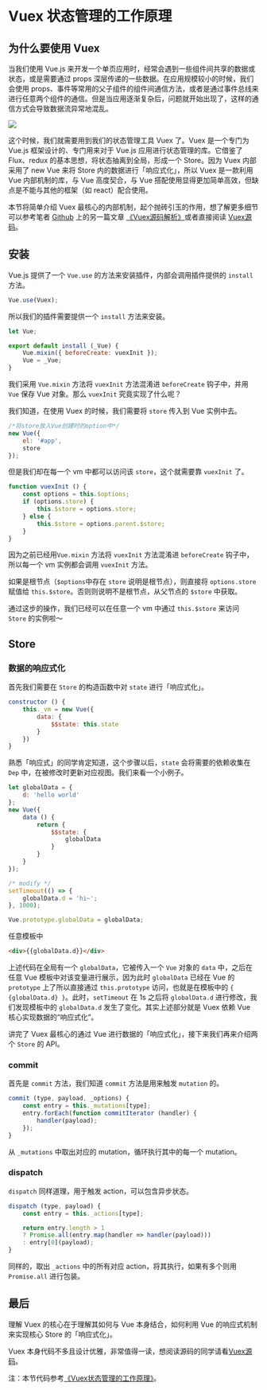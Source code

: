 # Vuex 状态管理的工作原理

## 为什么要使用 Vuex

当我们使用 Vue.js 来开发一个单页应用时，经常会遇到一些组件间共享的数据或状态，或是需要通过 props 深层传递的一些数据。在应用规模较小的时候，我们会使用 props、事件等常用的父子组件的组件间通信方法，或者是通过事件总线来进行任意两个组件的通信。但是当应用逐渐复杂后，问题就开始出现了，这样的通信方式会导致数据流异常地混乱。

![](https://user-gold-cdn.xitu.io/2018/2/9/1617a011064cc43e?w=632&h=361&f=png&s=24741)

这个时候，我们就需要用到我们的状态管理工具 Vuex 了。Vuex 是一个专门为 Vue.js 框架设计的、专门用来对于 Vue.js 应用进行状态管理的库。它借鉴了 Flux、redux 的基本思想，将状态抽离到全局，形成一个 Store。因为 Vuex 内部采用了 new Vue 来将 Store 内的数据进行「响应式化」，所以 Vuex 是一款利用 Vue 内部机制的库，与 Vue 高度契合，与 Vue 搭配使用显得更加简单高效，但缺点是不能与其他的框架（如 react）配合使用。

本节将简单介绍 Vuex 最核心的内部机制，起个抛砖引玉的作用，想了解更多细节可以参考笔者 [Github](https://github.com/answershuto)  上的另一篇文章 [《Vuex源码解析》](https://github.com/answershuto/learnVue/blob/master/docs/Vuex%E6%BA%90%E7%A0%81%E8%A7%A3%E6%9E%90.MarkDown)或者直接阅读 [Vuex源码](https://github.com/vuejs/vuex)。

## 安装

Vue.js 提供了一个 `Vue.use` 的方法来安装插件，内部会调用插件提供的 `install` 方法。

```javascript
Vue.use(Vuex);
```

所以我们的插件需要提供一个 `install` 方法来安装。

```javascript
let Vue;

export default install (_Vue) {
    Vue.mixin({ beforeCreate: vuexInit });
    Vue = _Vue;
}
```

我们采用 `Vue.mixin` 方法将 `vuexInit` 方法混淆进 `beforeCreate` 钩子中，并用 `Vue` 保存 Vue 对象。那么 `vuexInit` 究竟实现了什么呢？

我们知道，在使用 Vuex 的时候，我们需要将 `store` 传入到 Vue 实例中去。

```javascript
/*将store放入Vue创建时的option中*/
new Vue({
    el: '#app',
    store
});
```

但是我们却在每一个 vm 中都可以访问该 `store`，这个就需要靠 `vuexInit` 了。

```javascript
function vuexInit () {
    const options = this.$options;
    if (options.store) {
        this.$store = options.store;
    } else {
        this.$store = options.parent.$store;
    }
}
```

因为之前已经用`Vue.mixin` 方法将 `vuexInit` 方法混淆进 `beforeCreate` 钩子中，所以每一个 vm 实例都会调用 `vuexInit` 方法。

如果是根节点（`$options`中存在 `store` 说明是根节点），则直接将 `options.store` 赋值给 `this.$store`。否则则说明不是根节点，从父节点的 `$store` 中获取。

通过这步的操作，我们已经可以在任意一个 vm 中通过 `this.$store` 来访问 `Store` 的实例啦～

## Store

### 数据的响应式化

首先我们需要在 `Store` 的构造函数中对 `state` 进行「响应式化」。

```javascript
constructor () {
    this._vm = new Vue({
        data: {
            $$state: this.state
        }
    })
}
```

熟悉「响应式」的同学肯定知道，这个步骤以后，`state` 会将需要的依赖收集在 `Dep` 中，在被修改时更新对应视图。我们来看一个小例子。

```javascript
let globalData = {
    d: 'hello world'
};
new Vue({
    data () {
        return {
            $$state: {
                globalData
            }
        }
    }
});

/* modify */
setTimeout(() => {
    globalData.d = 'hi~';
}, 1000);

Vue.prototype.globalData = globalData;
```

任意模板中

```md
<div>{{globalData.d}}</div>
```

上述代码在全局有一个 `globalData`，它被传入一个 `Vue` 对象的 `data` 中，之后在任意 Vue 模板中对该变量进行展示，因为此时 `globalData` 已经在 Vue 的 `prototype` 上了所以直接通过 `this.prototype` 访问，也就是在模板中的 `{ {globalData.d} }`。此时，`setTimeout` 在 1s 之后将 `globalData.d` 进行修改，我们发现模板中的 `globalData.d` 发生了变化。其实上述部分就是 Vuex 依赖 Vue 核心实现数据的“响应式化”。

讲完了 Vuex 最核心的通过 Vue 进行数据的「响应式化」，接下来我们再来介绍两个 `Store` 的 API。

### commit

首先是 `commit` 方法，我们知道 `commit` 方法是用来触发 `mutation` 的。

```javascript
commit (type, payload, _options) {
    const entry = this._mutations[type];
    entry.forEach(function commitIterator (handler) {
        handler(payload);
    });
}
```

从 `_mutations` 中取出对应的 mutation，循环执行其中的每一个 mutation。

### dispatch

`dispatch` 同样道理，用于触发 action，可以包含异步状态。

```javascript
dispatch (type, payload) {
    const entry = this._actions[type];

    return entry.length > 1
    ? Promise.all(entry.map(handler => handler(payload)))
    : entry[0](payload);
}
```

同样的，取出 `_actions` 中的所有对应 action，将其执行，如果有多个则用 `Promise.all` 进行包装。

## 最后

理解 Vuex 的核心在于理解其如何与 Vue 本身结合，如何利用 Vue 的响应式机制来实现核心 Store 的「响应式化」。

Vuex 本身代码不多且设计优雅，非常值得一读，想阅读源码的同学请看[Vuex源码](https://github.com/vuejs/vuex)。

注：本节代码参考[《Vuex状态管理的工作原理》](https://github.com/answershuto/VueDemo/blob/master/%E3%80%8AVuex%E7%8A%B6%E6%80%81%E7%AE%A1%E7%90%86%E7%9A%84%E5%B7%A5%E4%BD%9C%E5%8E%9F%E7%90%86%E3%80%8B.js)。